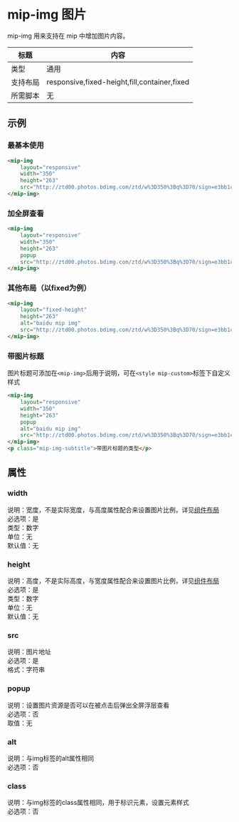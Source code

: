 # mip-img 图片

mip-img 用来支持在 mip 中增加图片内容。

标题|内容
----|----
类型|通用
支持布局|responsive,fixed-height,fill,container,fixed
所需脚本|无

## 示例

### 最基本使用

```html
<mip-img
    layout="responsive" 
    width="350" 
    height="263"
    src="http://ztd00.photos.bdimg.com/ztd/w%3D350%3Bq%3D70/sign=e3bb1c4b97ef76c6d0d2fd2ead2d8cc7/f703738da9773912b57d4b0bff198618367ae205.jpg">
</mip-img>
```

### 加全屏查看

```html
<mip-img
    layout="responsive" 
    width="350" 
    height="263" 
    popup
    src="http://ztd00.photos.bdimg.com/ztd/w%3D350%3Bq%3D70/sign=e3bb1c4b97ef76c6d0d2fd2ead2d8cc7/f703738da9773912b57d4b0bff198618367ae205.jpg">
</mip-img>
```

### 其他布局（以fixed为例）

```html
<mip-img 
    layout="fixed-height" 
    height="263"
    alt="baidu mip img" 
    src="http://ztd00.photos.bdimg.com/ztd/w%3D350%3Bq%3D70/sign=e3bb1c4b97ef76c6d0d2fd2ead2d8cc7/f703738da9773912b57d4b0bff198618367ae205.jpg">
</mip-img>
```

### 带图片标题

图片标题可添加在`<mip-img>`后用于说明，可在`<style mip-custom>`标签下自定义样式

```html
<mip-img 
    layout="responsive" 
    width="350" 
    height="263"
    popup 
    alt="baidu mip img" 
    src="http://ztd00.photos.bdimg.com/ztd/w%3D350%3Bq%3D70/sign=e3bb1c4b97ef76c6d0d2fd2ead2d8cc7/f703738da9773912b57d4b0bff198618367ae205.jpg">
</mip-img>
<p class="mip-img-subtitle">带图片标题的类型</p>
```

## 属性

### width

说明：宽度，不是实际宽度，与高度属性配合来设置图片比例，详见[组件布局](https://www.mipengine.org/doc/3-widget/11-widget-layout.html)   
必选项：是   
类型：数字  
单位：无  
默认值：无

### height

说明：高度，不是实际高度，与宽度属性配合来设置图片比例，详见[组件布局](https://www.mipengine.org/doc/3-widget/11-widget-layout.html)  
必选项：是   
类型：数字    
单位：无  
默认值：无

### src

说明：图片地址   
必选项：是   
格式：字符串  

### popup

说明：设置图片资源是否可以在被点击后弹出全屏浮层查看  
必选项：否   
取值：无  

### alt

说明：与img标签的alt属性相同   
必选项：否   

### class

说明：与img标签的class属性相同，用于标识元素，设置元素样式   
必选项：否   
